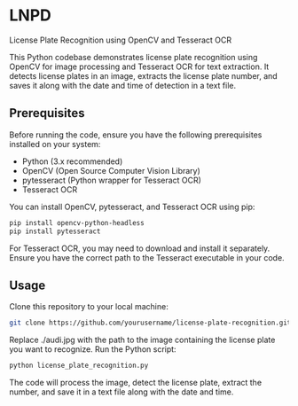 # LNPD
License Plate Recognition using OpenCV and Tesseract OCR

This Python codebase demonstrates license plate recognition using OpenCV for image processing and Tesseract OCR for text extraction. It detects license plates in an image, extracts the license plate number, and saves it along with the date and time of detection in a text file.

## Prerequisites

Before running the code, ensure you have the following prerequisites installed on your system:

- Python (3.x recommended)
- OpenCV (Open Source Computer Vision Library)
- pytesseract (Python wrapper for Tesseract OCR)
- Tesseract OCR

You can install OpenCV, pytesseract, and Tesseract OCR using pip:

```bash
pip install opencv-python-headless
pip install pytesseract
```
For Tesseract OCR, you may need to download and install it separately. Ensure you have the correct path to the Tesseract executable in your code.

## Usage

Clone this repository to your local machine:
```bash
git clone https://github.com/yourusername/license-plate-recognition.git
```
Replace ./audi.jpg with the path to the image containing the license plate you want to recognize.
Run the Python script:
```bash
python license_plate_recognition.py
```
The code will process the image, detect the license plate, extract the number, and save it in a text file along with the date and time.

